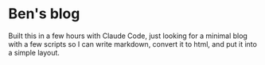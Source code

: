# Ben's blog

Built this in a few hours with Claude Code, just looking for a minimal blog with a few scripts so I can write markdown, convert it to html, and put it into a simple layout.
